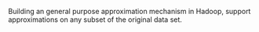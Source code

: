 Building an general purpose approximation mechanism in Hadoop, support approximations on any subset of the original data set.